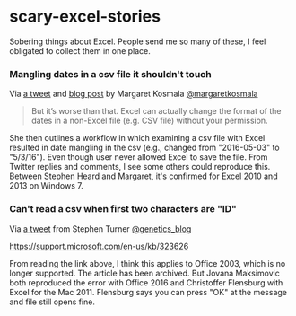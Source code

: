 # scary-excel-stories

Sobering things about Excel. People send me so many of these, I feel obligated to collect them in one place.

### Mangling dates in a csv file it shouldn't touch

Via [a tweet](https://twitter.com/margaretkosmala/status/750631497527226368) and [blog post](http://ecologybits.com/index.php/2016/07/06/beware-this-scary-thing-excel-can-do-to-your-data/) by Margaret Kosmala [\@margaretkosmala](https://twitter.com/margaretkosmala)

> But it’s worse than that. Excel can actually change the format of the dates in a non-Excel file (e.g. CSV file) without your permission.

She then outlines a workflow in which examining a csv file with Excel resulted in date mangling in the csv (e.g., changed from "2016-05-03" to "5/3/16"). Even though user never allowed Excel to save the file. From Twitter replies and comments, I see some others could reproduce this. Between Stephen Heard and Margaret, it's confirmed for Excel 2010 and 2013 on Windows 7.

### Can't read a csv when first two characters are "ID"

Via [a tweet](https://twitter.com/genetics_blog/status/750691299393675264) from Stephen Turner [\@genetics_blog](https://twitter.com/genetics_blog)

<https://support.microsoft.com/en-us/kb/323626>

From reading the link above, I think this applies to Office 2003, which is no longer supported. The article has been archived. But Jovana Maksimovic both reproduced the error with Office 2016 and Christoffer Flensburg with Excel for the Mac 2011. Flensburg says you can press "OK" at the message and file still opens fine.
